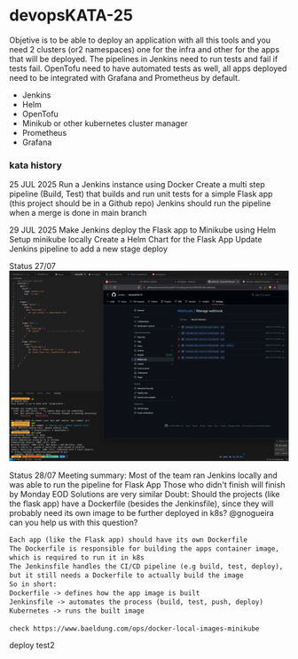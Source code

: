 # devopsKATA-25

Objetive is to be able to deploy an application with all this tools and you need 2 clusters (or2 namespaces) one for the infra and other for the apps that will be deployed. 
The pipelines in Jenkins need to run tests and fail if tests fail.
OpenTofu need to have automated tests as well, all apps deployed need to be integrated with Grafana and Prometheus by default.

* Jenkins
* Helm
* OpenTofu
* Minikub or other kubernetes cluster manager
* Prometheus
* Grafana

### kata history 
25 JUL 2025
Run a Jenkins instance using Docker
Create a multi step pipeline (Build, Test) that builds and run unit tests for a simple Flask app (this project should be in a Github repo)
Jenkins should run the pipeline when a merge is done in main branch

29 JUL 2025
Make Jenkins deploy the Flask app to Minikube using Helm
Setup minikube locally
Create a Helm Chart for the Flask App
Update Jenkins pipeline to add a new stage deploy

Status 27/07
![alt text](docs/img01.png)

Status 28/07
Meeting summary:
Most of the team ran Jenkins locally and was able to run the pipeline for Flask App
Those who didn't finish will finish by Monday EOD
Solutions are very similar
Doubt: Should the projects (like the flask app) have a Dockerfile (besides the Jenkinsfile), since they will probably need its own image to be further deployed in k8s? @gnogueira can you help us with this question?

```
Each app (like the Flask app) should have its own Dockerfile
The Dockerfile is responsible for building the apps container image, which is required to run it in k8s
The Jenkinsfile handles the CI/CD pipeline (e.g build, test, deploy), but it still needs a Dockerfile to actually build the image
So in short:
Dockerfile -> defines how the app image is built
Jenkinsfile -> automates the process (build, test, push, deploy)
Kubernetes -> runs the built image

check https://www.baeldung.com/ops/docker-local-images-minikube
```

deploy test2
